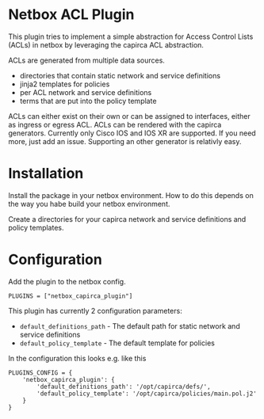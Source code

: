 # Netbox ACL Plugin

This plugin tries to implement a simple abstraction for Access Control Lists
(ACLs) in netbox by leveraging the capirca ACL abstraction.

ACLs are generated from multiple data sources.

- directories that contain static network and service definitions
- jinja2 templates for policies
- per ACL network and service definitions
- terms that are put into the policy template

ACLs can either exist on their own or can be assigned to interfaces, either as
ingress or egress ACL.
ACLs can be rendered with the capirca generators. Currently only Cisco IOS and
IOS XR are supported. If you need more, just add an issue. Supporting an other
generator is relativly easy.

# Installation

Install the package in your netbox environment. How to do this depends on
the way you habe build your netbox environment.

Create a directories for your capirca network and service definitions and
policy templates.

# Configuration

Add the plugin to the netbox config.
```
PLUGINS = ["netbox_capirca_plugin"]
```

This plugin has currently 2 configuration parameters:

* `default_definitions_path` - The default path for static network and service
  definitions
* `default_policy_template` - The default template for policies

In the configuration this looks e.g. like this

```
PLUGINS_CONFIG = {
    'netbox_capirca_plugin': {
        'default_definitions_path': '/opt/capirca/defs/',
        'default_policy_template': '/opt/capirca/policies/main.pol.j2'
    }
}
```
